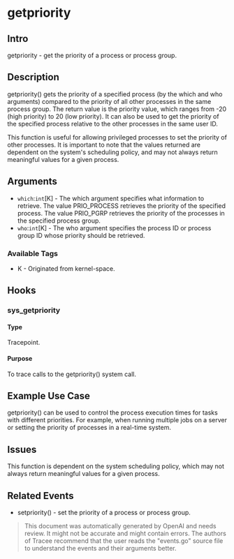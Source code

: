 
# getpriority

## Intro
getpriority - get the priority of a process or process group.

## Description
getpriority() gets the priority of a specified process (by the which and who arguments) compared to the priority of all other processes in the same process group. The return value is the priority value, which ranges from -20 (high priority) to 20 (low priority). It can also be used to get the priority of the specified process relative to the other processes in the same user ID.

This function is useful for allowing privileged processes to set the priority of other processes. It is important to note that the values returned are dependent on the system's scheduling policy, and may not always return meaningful values for a given process.

## Arguments
* `which`:`int`[K] - The which argument specifies what information to retrieve. The value PRIO_PROCESS retrieves the priority of the specified process. The value PRIO_PGRP retrieves the priority of the processes in the specified process group.
* `who`:`int`[K] - The who argument specifies the process ID or process group ID whose priority should be retrieved.

### Available Tags
* K - Originated from kernel-space.

## Hooks
### sys_getpriority
#### Type
Tracepoint.
#### Purpose
To trace calls to the getpriority() system call.

## Example Use Case
getpriority() can be used to control the process execution times for tasks with different priorities. For example, when running multiple jobs on a server or setting the priority of processes in a real-time system.

## Issues
This function is dependent on the system scheduling policy, which may not always return meaningful values for a given process.

## Related Events
* setpriority() - set the priority of a process or process group.

> This document was automatically generated by OpenAI and needs review. It might
> not be accurate and might contain errors. The authors of Tracee recommend that
> the user reads the "events.go" source file to understand the events and their
> arguments better.
